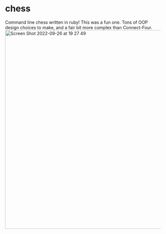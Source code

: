 # chess
Command line chess written in ruby!
This was a fun one. Tons of OOP design choices to make, and a fair bit more complex than Connect-Four.
<br>
<img width="644" alt="Screen Shot 2022-09-26 at 19 27 49" src="https://user-images.githubusercontent.com/89565362/192417363-f17fe47c-3b00-47a6-a300-de572ec21957.png">
